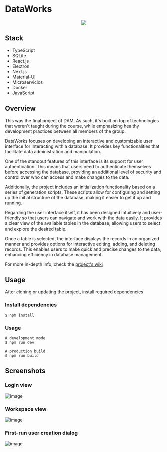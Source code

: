 # DataWorks

<div align="center">
  <img src="https://github.com/alexaib2002/project-dataworks_base/assets/66980937/de0b581a-c3f7-4ddb-9b80-2a2672ae65e5" />
</div>

## Stack

- TypeScript
- SQLite
- React.js
- Electron
- Next.js
- Material-UI
- Microservicios
- Docker
- JavaScript

## Overview

This was the final project of DAM. As such, it's built on top of technologies that weren't taught during the course, while emphasizing healthy development practices between all members of the group.

DataWorks focuses on developing an interactive and customizable user interface for interacting with a database. It provides key functionalities that facilitate data administration and manipulation.

One of the standout features of this interface is its support for user authentication. This means that users need to authenticate themselves before accessing the database, providing an additional level of security and control over who can access and make changes to the data.

Additionally, the project includes an initialization functionality based on a series of generation scripts. These scripts allow for configuring and setting up the initial structure of the database, making it easier to get it up and running.

Regarding the user interface itself, it has been designed intuitively and user-friendly so that users can navigate and work with the data easily. It provides a clear view of the available tables in the database, allowing users to select and explore the desired table.

Once a table is selected, the interface displays the records in an organized manner and provides options for interactive editing, adding, and deleting records. This enables users to make quick and precise changes to the data, enhancing efficiency in database management.

For more in-depth info, check the [project's wiki](https://github.com/alexaib2002/project-dataworks_base/wiki)

## Usage

After cloning or updating the project, install required dependencies

### Install dependencies
```
$ npm install
```

### Usage

```
# development mode
$ npm run dev

# production build
$ npm run build
```

## Screenshots

### Login view

![image](https://github.com/alexaib2002/project-dataworks_base/assets/66980937/e9efd203-3cf3-4a5c-9b52-de181e13e18a)

### Workspace view

![image](https://github.com/alexaib2002/project-dataworks_base/assets/66980937/0639547e-74c9-41bc-85bd-379234199e97)

### First-run user creation dialog

![image](https://github.com/alexaib2002/project-dataworks_base/assets/66980937/ebf807eb-4e6e-4f0d-b05f-4674a21e291d)
